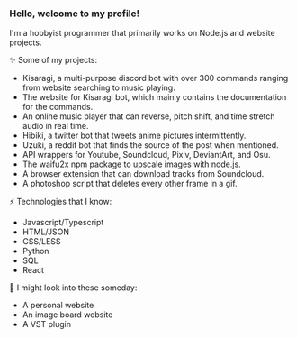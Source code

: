 ### Hello, welcome to my profile!

I'm a hobbyist programmer that primarily works on Node.js and website projects.

✨ Some of my projects:
- Kisaragi, a multi-purpose discord bot with over 300 commands ranging from website searching to music playing.
- The website for Kisaragi bot, which mainly contains the documentation for the commands.
- An online music player that can reverse, pitch shift, and time stretch audio in real time.
- Hibiki, a twitter bot that tweets anime pictures intermittently. 
- Uzuki, a reddit bot that finds the source of the post when mentioned.
- API wrappers for Youtube, Soundcloud, Pixiv, DeviantArt, and Osu. 
- The waifu2x npm package to upscale images with node.js. 
- A browser extension that can download tracks from Soundcloud. 
- A photoshop script that deletes every other frame in a gif. 

⚡ Technologies that I know:
- Javascript/Typescript
- HTML/JSON
- CSS/LESS
- Python
- SQL
- React

🤔 I might look into these someday:
- A personal website
- An image board website
- A VST plugin

<!--
**Tenpi/Tenpi** is a ✨ _special_ ✨ repository because its `README.md` (this file) appears on your GitHub profile.

Here are some ideas to get you started:

- 🔭 I’m currently working on ...
- 🌱 I’m currently learning ...
- 👯 I’m looking to collaborate on ...
- 🤔 I’m looking for help with ...
- 💬 Ask me about ...
- 📫 How to reach me: ...
- 😄 Pronouns: ...
- ⚡ Fun fact: ...
-->
